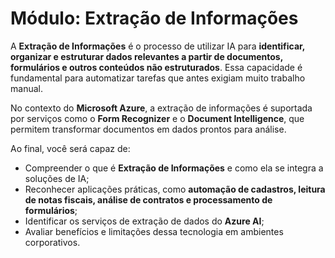 # Módulo: Extração de Informações

A **Extração de Informações** é o processo de utilizar IA para **identificar, organizar e estruturar dados relevantes a partir de documentos, formulários e outros conteúdos não estruturados**. Essa capacidade é fundamental para automatizar tarefas que antes exigiam muito trabalho manual.

No contexto do **Microsoft Azure**, a extração de informações é suportada por serviços como o **Form Recognizer** e o **Document Intelligence**, que permitem transformar documentos em dados prontos para análise.

Ao final, você será capaz de:

* Compreender o que é **Extração de Informações** e como ela se integra a soluções de IA;
* Reconhecer aplicações práticas, como **automação de cadastros, leitura de notas fiscais, análise de contratos e processamento de formulários**;
* Identificar os serviços de extração de dados do **Azure AI**;
* Avaliar benefícios e limitações dessa tecnologia em ambientes corporativos.

